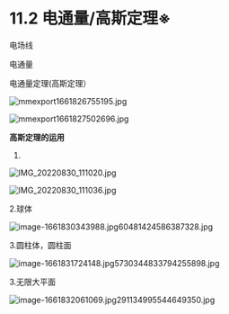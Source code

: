 # 11.2 电通量/高斯定理※

电场线

电通量

电通量定理(高斯定理）

![mmexport1661826755195.jpg](11%202%20%E7%94%B5%E9%80%9A%E9%87%8F%20%E9%AB%98%E6%96%AF%E5%AE%9A%E7%90%86%E2%80%BB%20ecf3133b82114ea2be6fbd7d1ae3780a/mmexport1661826755195.jpg)

![mmexport1661827502696.jpg](11%202%20%E7%94%B5%E9%80%9A%E9%87%8F%20%E9%AB%98%E6%96%AF%E5%AE%9A%E7%90%86%E2%80%BB%20ecf3133b82114ea2be6fbd7d1ae3780a/mmexport1661827502696.jpg)

**高斯定理的运用**

1.

![IMG_20220830_111020.jpg](11%202%20%E7%94%B5%E9%80%9A%E9%87%8F%20%E9%AB%98%E6%96%AF%E5%AE%9A%E7%90%86%E2%80%BB%20ecf3133b82114ea2be6fbd7d1ae3780a/IMG_20220830_111020.jpg)

![IMG_20220830_111036.jpg](11%202%20%E7%94%B5%E9%80%9A%E9%87%8F%20%E9%AB%98%E6%96%AF%E5%AE%9A%E7%90%86%E2%80%BB%20ecf3133b82114ea2be6fbd7d1ae3780a/IMG_20220830_111036.jpg)

2.球体

![image-1661830343988.jpg60481424586387328.jpg](11%202%20%E7%94%B5%E9%80%9A%E9%87%8F%20%E9%AB%98%E6%96%AF%E5%AE%9A%E7%90%86%E2%80%BB%20ecf3133b82114ea2be6fbd7d1ae3780a/image-1661830343988.jpg60481424586387328.jpg)

3.圆柱体，圆柱面

![image-1661831724148.jpg5730344833794255898.jpg](11%202%20%E7%94%B5%E9%80%9A%E9%87%8F%20%E9%AB%98%E6%96%AF%E5%AE%9A%E7%90%86%E2%80%BB%20ecf3133b82114ea2be6fbd7d1ae3780a/image-1661831724148.jpg5730344833794255898.jpg)

3.无限大平面

![image-1661832061069.jpg291134995544649350.jpg](11%202%20%E7%94%B5%E9%80%9A%E9%87%8F%20%E9%AB%98%E6%96%AF%E5%AE%9A%E7%90%86%E2%80%BB%20ecf3133b82114ea2be6fbd7d1ae3780a/image-1661832061069.jpg291134995544649350.jpg)